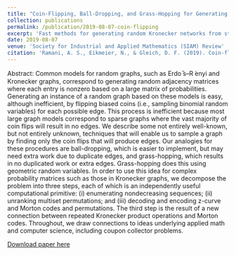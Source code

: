 ```yaml
---
title: "Coin-Flipping, Ball-Dropping, and Grass-Hopping for Generating Random Graphs from Matrices of Edge Probabilities"
collection: publications
permalink: /publication/2019-08-07-coin-flipping
excerpt: 'Fast methods for generating random Kronecker networks from stochastic adjacency matrices.'
date: 2019-08-07
venue: 'Society for Industrial and Applied Mathematics (SIAM) Review'
citation: 'Ramani, A. S., Eikmeier, N., & Gleich, D. F. (2019). Coin-flipping, ball-dropping, and grass-hopping for generating random graphs from matrices of edge probabilities. <i>SIAM Review</i>, 61(3), 549-595.'
---
```

Abstract: Common models for random graphs, such as Erdo ̋s–R ́enyi and Kronecker graphs, correspond to generating random adjacency matrices where each entry is nonzero based on a large matrix of probabilities. Generating an instance of a random graph based on these models is easy, although inefficient, by flipping biased coins (i.e., sampling binomial random variables) for each possible edge. This process is inefficient because most large graph models correspond to sparse graphs where the vast majority of coin flips will result in no edges. We describe some not entirely well-known, but not entirely unknown, techniques that will enable us to sample a graph by finding only the coin flips that will produce edges. Our analogies for these procedures are ball-dropping, which is easier to implement, but may need extra work due to duplicate edges, and grass-hopping, which results in no duplicated work or extra edges. Grass-hopping does this using geometric random variables. In order to use this idea for complex probability matrices such as those in Kronecker graphs, we decompose the problem into three steps, each of which is an independently useful computational primitive: (i) enumerating nondecreasing sequences; (ii) unranking multiset permutations; and (iii) decoding and encoding z-curve and Morton codes and permutations. The third step is the result of a new connection between repeated Kronecker product operations and Morton codes. Throughout, we draw connections to ideas underlying applied math and computer science, including coupon collector problems.

[Download paper here](http://academicpages.github.io/files/2019-08-07-coin-flipping.pdf)

